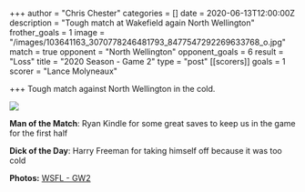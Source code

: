 +++
author = "Chris Chester"
categories = []
date = 2020-06-13T12:00:00Z
description = "Tough match at Wakefield again North Wellington"
frother_goals = 1
image = "/images/103641163_3070778246481793_8477547292269633768_o.jpg"
match = true
opponent = "North Wellington"
opponent_goals = 6
result = "Loss"
title = "2020 Season - Game 2"
type = "post"
[[scorers]]
goals = 1
scorer = "Lance Molyneaux"

+++
Tough match against North Wellington in the cold.

![](/images/103641163_3070778246481793_8477547292269633768_o.jpg)

**Man of the Match**: Ryan Kindle for some great saves to keep us in the game for the first half

**Dick of the Day**: Harry Freeman for taking himself off because it was too cold

**Photos:** [WSFL - GW2](https://www.facebook.com/NZSundayFootball/media_set/?set=a.3070775376482080)